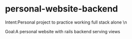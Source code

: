 # personal-website-backend
Intent:Personal project to practice working full stack alone \n

Goal:A personal website with rails backend serving views
